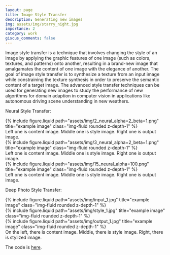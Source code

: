 ```yaml
---
layout: page
title: Image Style Transfer
description: Generating new images
img: assets/img/starry_night.jpg
importance: 2
category: work
giscus_comments: false
---
```


Image style transfer is a technique that involves changing the style of an image by applying the graphic features of one image (such as colors, textures, and patterns) onto another, resulting in a brand-new image that amalgamates the content of one image with the elegance of another. The goal of image style transfer is to synthesize a texture from an input image while constraining the texture synthesis in order to preserve the semantic content of a target image. The advanced style transfer techniques can be used for generating new images to study the performance of new algorithms for domain adaption in computer vision in applications like autonomous driving scene understanding in new weathers. 

Neural Style Transfer:

<div class="row">
    <div class="col-sm mt-3 mt-md-0">
        {% include figure.liquid path="assets/img/2_neural_alpha=2_beta=1.png" title="example image" class="img-fluid rounded z-depth-1" %}
    </div>
</div>
<div class="caption">
    Left one is content image. Middle one is style image. Right one is output image.
</div>

<div class="row">
    <div class="col-sm mt-3 mt-md-0">
        {% include figure.liquid path="assets/img/3_neural_alpha=2_beta=1.png" title="example image" class="img-fluid rounded z-depth-1" %}
    </div>
</div>
<div class="caption">
    Left one is content image. Middle one is style image. Right one is output image.
</div>

<div class="row">
    <div class="col-sm mt-3 mt-md-0">
        {% include figure.liquid path="assets/img/15_neural_alpha=100.png" title="example image" class="img-fluid rounded z-depth-1" %}
    </div>
</div>
<div class="caption">
    Left one is content image. Middle one is style image. Right one is output image.
</div>

Deep Photo Style Transfer:

<div class="row">
    <div class="col-sm mt-3 mt-md-0">
        {% include figure.liquid path="assets/img/input_1.jpg" title="example image" class="img-fluid rounded z-depth-1" %}
    </div>
    <div class="col-sm mt-3 mt-md-0">
        {% include figure.liquid path="assets/img/style_1.jpg" title="example image" class="img-fluid rounded z-depth-1" %}
    </div>
    <div class="col-sm mt-3 mt-md-0">
        {% include figure.liquid path="assets/img/output_1.jpg" title="example image" class="img-fluid rounded z-depth-1" %}
    </div>
</div>
<div class="caption">
    On the left, there is content image. Middle, there is style image. Right, there is stylized image.
</div>

The code is [here](https://github.com/jayabrata97/IISC_Machine_Learning_E0_270/tree/main/E0-270%20term%20paper/Code).

